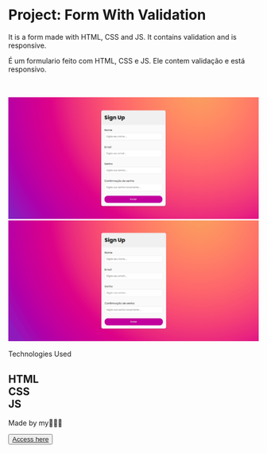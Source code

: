 <img src="./img/logo-topo.png" alt=""></img>
<h1>Project: Form With Validation</h1>
<p>
It is a form made with HTML, CSS and JS.
It contains validation and is responsive.</p>
<p>
É um formulario feito com HTML, CSS e JS.
Ele contem validação e está responsivo.</p>
<br></br>
<img src="./readmeIMG/project.png" alt=""></img>
<img src="./readmeIMG/previewDESKTOP.gif" alt=""></img>
<!-- <p>Versão Mobile</p>
<img src="./readmeIMG/" alt="|"></img>
 -->
<p>Technologies Used</p>

   <h2>HTML<br>CSS<br>JS</h2>

<p>Made by my👨🏻‍💻</p>

<button><a href="https://sparkly-gingersnap-0d40a7.netlify.app">Access here</a></button>